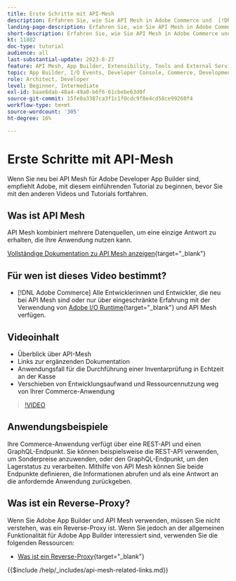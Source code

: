 ```yaml
---
title: Erste Schritte mit API-Mesh
description: Erfahren Sie, wie Sie API Mesh in Adobe Commerce und  [!DNL Adobe App Builder]. Erfahren Sie mehr über die Installation von Adobe App Builder, die Arbeit mit Projekten, die Erstellung eines GraphQL-Reverse-Proxys und vieles mehr.
landing-page-description: Erfahren Sie, wie Sie API Mesh in Adobe Commerce und  [!DNL Adobe App Builder]. Erfahren Sie mehr über die Installation von Adobe IO, die Arbeit mit Projekten, die Erstellung eines GraphQL-Reverse-Proxys und vieles mehr.
short-description: Erfahren Sie, wie Sie API Mesh in Adobe Commerce und  [!DNL Adobe App Builder]. Erfahren Sie mehr über die Installation von Adobe IO, die Arbeit mit Projekten, die Erstellung eines GraphQL-Reverse-Proxys und vieles mehr.
kt: 11802
doc-type: tutorial
audience: all
last-substantial-update: 2023-8-27
feature: API Mesh, App Builder, Extensibility, Tools and External Services, Backend Development
topic: App Builder, I/O Events, Developer Console, Commerce, Development, Integrations
role: Architect, Developer
level: Beginner, Intermediate
exl-id: baae6dab-48a4-49a0-b6f6-61cbebe63d0f
source-git-commit: 15fe8a3387ca3f1c1f0cdc9f8e4cd58ce99260f4
workflow-type: tm+mt
source-wordcount: '305'
ht-degree: 16%

---
```


# Erste Schritte mit API-Mesh

Wenn Sie neu bei API Mesh für Adobe Developer App Builder sind, empfiehlt Adobe, mit diesem einführenden Tutorial zu beginnen, bevor Sie mit den anderen Videos und Tutorials fortfahren.

## Was ist API Mesh

API Mesh kombiniert mehrere Datenquellen, um eine einzige Antwort zu erhalten, die Ihre Anwendung nutzen kann.

[Vollständige Dokumentation zu API Mesh anzeigen](https://developer.adobe.com/graphql-mesh-gateway/gateway/overview/){target="_blank"}

## Für wen ist dieses Video bestimmt?

* [!DNL Adobe Commerce] Alle Entwicklerinnen und Entwickler, die neu bei API Mesh sind oder nur über eingeschränkte Erfahrung mit der Verwendung von [Adobe I/O Runtime](https://developer.adobe.com/runtime/docs/guides/overview/){target="_blank"} und API Mesh verfügen.

## Videoinhalt

* Überblick über API-Mesh
* Links zur ergänzenden Dokumentation
* Anwendungsfall für die Durchführung einer Inventarprüfung in Echtzeit an der Kasse
* Verschieben von Entwicklungsaufwand und Ressourcennutzung weg von Ihrer Commerce-Anwendung

>[!VIDEO](https://video.tv.adobe.com/v/3417534?quality=12&learn=on)

## Anwendungsbeispiele

Ihre Commerce-Anwendung verfügt über eine REST-API und einen GraphQL-Endpunkt. Sie können beispielsweise die REST-API verwenden, um Sonderpreise anzuwenden, oder den GraphQL-Endpunkt, um den Lagerstatus zu verarbeiten. Mithilfe von API Mesh können Sie beide Endpunkte definieren, die Informationen abrufen und als eine Antwort an die anfordernde Anwendung zurückgeben.

## Was ist ein Reverse-Proxy?

Wenn Sie Adobe App Builder und API Mesh verwenden, müssen Sie nicht verstehen, was ein Reverse-Proxy ist. Wenn Sie jedoch an der allgemeinen Funktionalität für Adobe App Builder interessiert sind, verwenden Sie die folgenden Ressourcen:

* [Was ist ein Reverse-Proxy](https://www.imperva.com/learn/performance/reverse-proxy/){target="_blank"}


{{$include /help/_includes/api-mesh-related-links.md}}
